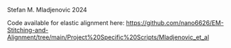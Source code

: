 Stefan M. Mladjenovic 2024

Code available for elastic alignment here: https://github.com/nano6626/EM-Stitching-and-Alignment/tree/main/Project%20Specific%20Scripts/Mladjenovic_et_al
